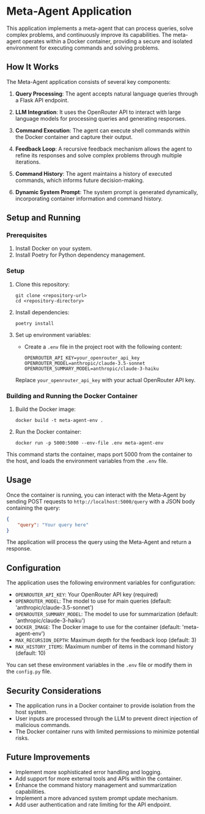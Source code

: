 # Meta-Agent Application

This application implements a meta-agent that can process queries, solve complex problems, and continuously improve its capabilities. The meta-agent operates within a Docker container, providing a secure and isolated environment for executing commands and solving problems.

## How It Works

The Meta-Agent application consists of several key components:

1. **Query Processing**: The agent accepts natural language queries through a Flask API endpoint.

2. **LLM Integration**: It uses the OpenRouter API to interact with large language models for processing queries and generating responses.

3. **Command Execution**: The agent can execute shell commands within the Docker container and capture their output.

4. **Feedback Loop**: A recursive feedback mechanism allows the agent to refine its responses and solve complex problems through multiple iterations.

5. **Command History**: The agent maintains a history of executed commands, which informs future decision-making.

6. **Dynamic System Prompt**: The system prompt is generated dynamically, incorporating container information and command history.

## Setup and Running

### Prerequisites

1. Install Docker on your system.
2. Install Poetry for Python dependency management.

### Setup

1. Clone this repository:
   ```
   git clone <repository-url>
   cd <repository-directory>
   ```

2. Install dependencies:
   ```
   poetry install
   ```

3. Set up environment variables:
   - Create a `.env` file in the project root with the following content:
     ```
     OPENROUTER_API_KEY=your_openrouter_api_key
     OPENROUTER_MODEL=anthropic/claude-3.5-sonnet
     OPENROUTER_SUMMARY_MODEL=anthropic/claude-3-haiku
     ```
   Replace `your_openrouter_api_key` with your actual OpenRouter API key.

### Building and Running the Docker Container

1. Build the Docker image:
   ```
   docker build -t meta-agent-env .
   ```

2. Run the Docker container:
   ```
   docker run -p 5000:5000 --env-file .env meta-agent-env
   ```

This command starts the container, maps port 5000 from the container to the host, and loads the environment variables from the `.env` file.

## Usage

Once the container is running, you can interact with the Meta-Agent by sending POST requests to `http://localhost:5000/query` with a JSON body containing the query:

```json
{
    "query": "Your query here"
}
```

The application will process the query using the Meta-Agent and return a response.

## Configuration

The application uses the following environment variables for configuration:

- `OPENROUTER_API_KEY`: Your OpenRouter API key (required)
- `OPENROUTER_MODEL`: The model to use for main queries (default: 'anthropic/claude-3.5-sonnet')
- `OPENROUTER_SUMMARY_MODEL`: The model to use for summarization (default: 'anthropic/claude-3-haiku')
- `DOCKER_IMAGE`: The Docker image to use for the container (default: 'meta-agent-env')
- `MAX_RECURSION_DEPTH`: Maximum depth for the feedback loop (default: 3)
- `MAX_HISTORY_ITEMS`: Maximum number of items in the command history (default: 10)

You can set these environment variables in the `.env` file or modify them in the `config.py` file.

## Security Considerations

- The application runs in a Docker container to provide isolation from the host system.
- User inputs are processed through the LLM to prevent direct injection of malicious commands.
- The Docker container runs with limited permissions to minimize potential risks.

## Future Improvements

- Implement more sophisticated error handling and logging.
- Add support for more external tools and APIs within the container.
- Enhance the command history management and summarization capabilities.
- Implement a more advanced system prompt update mechanism.
- Add user authentication and rate limiting for the API endpoint.
